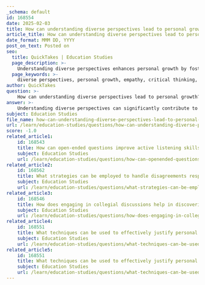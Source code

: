 ```yaml
---
_schema: default
id: 168554
date: 2025-02-03
title: How can understanding diverse perspectives lead to personal growth?
article_title: How can understanding diverse perspectives lead to personal growth?
date_format: MMM DD, YYYY
post_on_text: Posted on
seo:
  title: QuickTakes | Education Studies
  page_description: >-
    Understanding diverse perspectives enhances personal growth by fostering critical thinking, empathy, adaptability, improved relationships, and self-reflection.
  page_keywords: >-
    diverse perspectives, personal growth, empathy, critical thinking, adaptability, conflict resolution, self-reflection, emotional intelligence, relationships, community, creativity
author: QuickTakes
question: >-
    How can understanding diverse perspectives lead to personal growth?
answer: >-
    Understanding diverse perspectives can significantly contribute to personal growth in several ways:\n\n1. **Broadening Horizons**: Engaging with different viewpoints allows individuals to step outside their own experiences and beliefs. This exposure can challenge preconceived notions and encourage critical thinking, leading to a more nuanced understanding of complex issues.\n\n2. **Enhancing Empathy**: By actively listening to and considering the feelings and perspectives of others, individuals can develop greater empathy. This emotional intelligence fosters respectful disagreement and helps in finding common ground, which is essential for building strong relationships both personally and professionally.\n\n3. **Encouraging Adaptability**: When individuals encounter diverse perspectives, they may need to adapt their viewpoints based on new evidence and reasoning. This flexibility is crucial for personal development, as it encourages a mindset that values learning and growth over rigid adherence to one's own beliefs.\n\n4. **Fostering New Connections**: Engaging with a variety of opinions can lead to the formation of new ideas and connections. This collaborative approach not only enhances creativity but also promotes a sense of community and belonging, as individuals learn to appreciate the richness that diverse perspectives bring to discussions.\n\n5. **Improving Conflict Resolution Skills**: Disagreements are a natural part of discussions, and understanding diverse perspectives equips individuals with the skills necessary to manage conflicts effectively. Techniques such as active listening and summarizing can help clarify points of contention and lead to constructive outcomes.\n\n6. **Promoting Self-Reflection**: Exposure to different viewpoints encourages individuals to reflect on their own beliefs and values. This self-reflection can lead to personal insights and a deeper understanding of one's motivations and biases, ultimately contributing to personal growth.\n\nIn summary, understanding diverse perspectives not only enriches discussions but also plays a vital role in personal development by fostering empathy, adaptability, and critical thinking. Engaging with others' viewpoints can lead to new insights, improved relationships, and a more comprehensive understanding of the world.
subject: Education Studies
file_name: how-can-understanding-diverse-perspectives-lead-to-personal-growth.md
url: /learn/education-studies/questions/how-can-understanding-diverse-perspectives-lead-to-personal-growth
score: -1.0
related_article1:
    id: 168543
    title: How can open-ended questions improve active listening skills?
    subject: Education Studies
    url: /learn/education-studies/questions/how-can-openended-questions-improve-active-listening-skills
related_article2:
    id: 168562
    title: What strategies can be employed to handle disagreements respectfully?
    subject: Education Studies
    url: /learn/education-studies/questions/what-strategies-can-be-employed-to-handle-disagreements-respectfully
related_article3:
    id: 168546
    title: How does engaging in collegial discussions help in discovering new perspectives?
    subject: Education Studies
    url: /learn/education-studies/questions/how-does-engaging-in-collegial-discussions-help-in-discovering-new-perspectives
related_article4:
    id: 168551
    title: What techniques can be used to effectively justify personal views in a discussion?
    subject: Education Studies
    url: /learn/education-studies/questions/what-techniques-can-be-used-to-effectively-justify-personal-views-in-a-discussion
related_article5:
    id: 168551
    title: What techniques can be used to effectively justify personal views in a discussion?
    subject: Education Studies
    url: /learn/education-studies/questions/what-techniques-can-be-used-to-effectively-justify-personal-views-in-a-discussion
---
```


&nbsp;